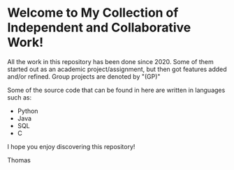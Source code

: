 # Welcome to My Collection of Independent and Collaborative Work!

All the work in this repository has been done since 2020. Some of them started out as an academic project/assignment, but then got features added and/or refined. Group projects are denoted by "(GP)"

Some of the source code that can be found in here are written in languages such as:

- Python
- Java
- SQL
- C

I hope you enjoy discovering this repository!

Thomas
